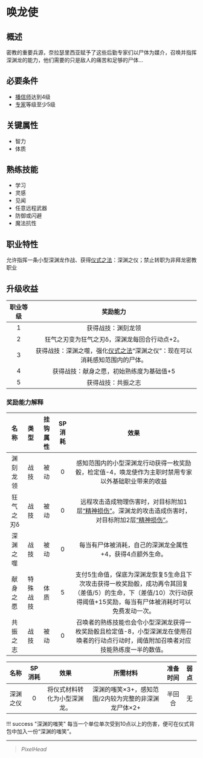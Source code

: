 # 唤龙使

## 概述

密教的重要兵源，奈拉瑟里西亚赋予了这些后勤专家们以尸体为媒介，召唤并指挥深渊龙的能力，他们需要的只是敌人的痛苦和足够的尸体…

## 必要条件

* <a href="../faithspreader" target="_blank">播信师</a>达到4级
* <a href="../../../basicJob/Specialist" target="_blank">专家</a>等级至少5级

## 关键属性

* 智力
* 体质

## 熟练技能

* 学习
* 灵感
* 见闻
* 任意远程武器
* 防御或闪避
* 魔法抗性

## 职业特性

允许指挥一条小型深渊龙作战、获得<a href="/rules/V4.x rules/8·magic/#仪式之法" target="_blank">仪式之法</a>：深渊之仪；禁止转职为非拜龙密教职业

## 升级收益

职业等级|奖励能力
:--:|:--:
1|获得战技：渊刻龙领
2|狂气之刃变为狂气之刃δ，深渊龙每回合行动点+2。
3|获得战技：深渊之噬，强化<a href="/rules/V4.x rules/8·magic/#仪式之法" target="_blank">仪式之法</a>“深渊之仪”：现在可以消耗感知范围内的尸体。
4|获得战技：献身之愿，初始熟练度为基础值+5
5|获得战技：共振之志

### 奖励能力解释

名称|类型|挂钩属性|SP消耗|效果
:--:|:--:|:--:|:--:|:--:
渊刻龙领|战技|被动|0|感知范围内的小型深渊龙行动获得一枚奖励骰，检定值-4，唤龙使作为主职时禁用专家以外基础职业带来的收益
狂气之刃δ|战技|被动|0|远程攻击造成物理伤害时，对目标附加1层<a href="../../../../status/mark/#精神损伤" target="_blank">“精神损伤”</a>。深渊龙的攻击造成伤害时，对目标附加2层<a href="../../../../status/mark/#精神损伤" target="_blank">“精神损伤”</a>。
深渊之噬|战技|被动|0|每当有尸体被消耗，自己的深渊龙全属性+4，获得4点额外生命。
献身之愿|特殊战技|体质|5|支付5生命值，保底为深渊龙恢复5生命且下次攻击获得一枚奖励骰，成功再令其回复（差值/5）的生命，下（差值/10）次行动获得阈值+15奖励，每当有尸体被消耗时可以免费发动一次。
共振之志|战技|被动|0|召唤者的熟练技能也会令小型深渊龙获得一枚奖励骰且检定值-8，小型深渊龙在使用召唤者的行动点行动时，阈值附加召唤者对应技能熟练度一半的数值。

名称|SP消耗|效果|所需材料|准备时间|弱点
:--:|:--:|:--:|:--:|:--:|:--:
深渊之仪|0|将仪式材料转化为小型深渊龙。|深渊的嗤笑×3+，感知范围/2内较为完整的非深渊龙尸体×2+|半回合|无

!!! success "深渊的嗤笑"
    每当一个单位单次受到10点以上的伤害，便可在仪式背包中加入一份“深渊的嗤笑”。

---

> *PixelHead*